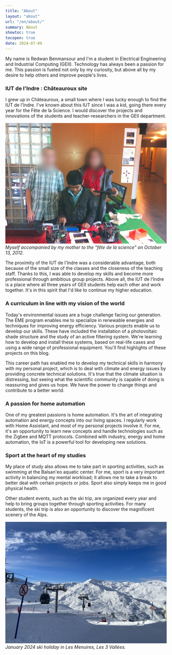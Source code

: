 ```yaml
---
title: "About"
layout: "about"
url: "/en/about/"
summary: About
showtoc: true
tocopen: true
date: 2024-07-09
---
```


My name is Redwan Benmansour and I'm a student in Electrical Engineering and Industrial Computing (GEII). Technology has always been a passion for me. This passion is fueled not only by my curiosity, but above all by my desire to help others and improve people's lives.

### IUT de l'Indre : Châteauroux site
I grew up in Châteauroux, a small town where I was lucky enough to find the IUT de l'Indre. I've known about this IUT since I was a kid, going there every year for the Fête de la Science. I would discover the projects and innovations of the students and teacher-researchers in the GEII department. 

![Photo 1](IMG_8756.png)
*Myself accompanied by my mother to the "fête de la science" on October 13, 2012.*

The proximity of the IUT de l'Indre was a considerable advantage, both because of the small size of the classes and the closeness of the teaching staff. Thanks to this, I was able to develop my skills and become more professional through ambitious group projects. Above all, the IUT de l'Indre is a place where all three years of GEII students help each other and work together. It's in this spirit that I'd like to continue my higher education.

### A curriculum in line with my vision of the world
Today's environmental issues are a huge challenge facing our generation. The EME program enables me to specialize in renewable energies and techniques for improving energy efficiency. Various projects enable us to develop our skills. These have included the installation of a photovoltaic shade structure and the study of an active filtering system. We're learning how to develop and install these systems, based on real-life cases and using a wide range of professional equipment. You'll find highlights of these projects on this blog.

This career path has enabled me to develop my technical skills in harmony with my personal project, which is to deal with climate and energy issues by providing concrete technical solutions. It's true that the climate situation is distressing, but seeing what the scientific community is capable of doing is reassuring and gives us hope. We have the power to change things and contribute to a better world.

### A passion for home automation
One of my greatest passions is home automation. It's the art of integrating automation and energy concepts into our living spaces. I regularly work with Home Assistant, and most of my personal projects involve it. For me, it's an opportunity to learn new concepts and handle technologies such as the Zigbee and MQTT protocols. Combined with industry, energy and home automation, the IoT is a powerful tool for developing new solutions.

### Sport at the heart of my studies
My place of study also allows me to take part in sporting activities, such as swimming at the Balsan'eo aquatic center. For me, sport is a very important activity in balancing my mental workload; it allows me to take a break to better deal with certain projects or jobs. Sport also simply keeps me in good physical health. 

Other student events, such as the ski trip, are organized every year and help to bring groups together through sporting activities. For many students, the ski trip is also an opportunity to discover the magnificent scenery of the Alps.

![Photo 2](IMG_5864.jpg)
*January 2024 ski holiday in Les Menuires, Les 3 Vallées.*
